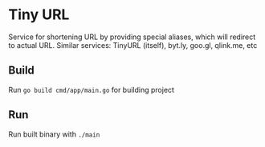 # Tiny URL

Service for shortening URL by providing special aliases, which will redirect
to actual URL. Similar services: TinyURL (itself), byt.ly, goo.gl, qlink.me,
etc

## Build

Run `go build cmd/app/main.go` for building project

## Run

Run built binary with `./main`
